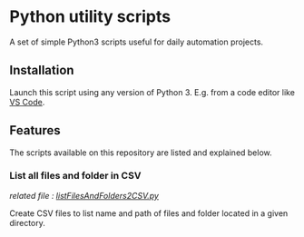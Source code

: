 # Python utility scripts

A set of simple Python3 scripts useful for daily automation projects.

## Installation

Launch this script using any version of Python 3. E.g. from a code editor like [VS Code](https://code.visualstudio.com/).

## Features

The scripts available on this repository are listed and explained below.

### List all files and folder in CSV

*related file : [listFilesAndFolders2CSV.py](https://github.com/ronan-deshays/python-utility-scripts/blob/main/listFilesAndFolders2CSV.py)*

Create CSV files to list name and path of files and folder located in a given directory.
